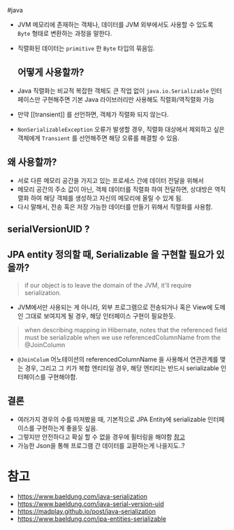 #java

- JVM 메모리에 존재하는 객체나, 데이터를 JVM 외부에서도 사용할 수 있도록 `Byte` 형태로 변환하는 과정을 말한다.
- 직렬화된 데이터는 `primitive` 한 `Byte` 타입의 묶음임.
  
  ## 어떻게 사용할까?
- Java 직렬화는 비교적 복잡한 객체도 큰 작업 없이 `java.io.Serializable` 인터페이스만 구현해주면 기본 Java 라이브러리만 사용해도 직렬화/역직렬화 가능
- 만약 [[transient]] 를 선언하면, 객체가 직렬화 되지 않는다.
- `NonSerializableException` 오류가 발생할 경우, 직렬화 대상에서 제외하고 싶은 객체에게 `Transient` 를 선언해주면 해당 오류를 해결할 수 있음.

## 왜 사용할까?
- 서로 다른 메모리 공간을 가지고 있는 프로세스 간에 데이터 전달을 위해서
- 메모리 공간의 주소 값이 아닌, 객체 데이터를 직렬화 하여 전달하면, 상대방은 역직렬화 하여 해당 객체를 생성하고 자신의 메모리에 올릴 수 있게 됨.
- 다시 말해서, 전송 혹은 저장 가능한 데이터를 만들기 위해서 직렬화를 사용함.

## serialVersionUID ?


## JPA entity 정의할 때, Serializable 을 구현할 필요가 있을까?
>  if our object is to leave the domain of the JVM, it'll require serialization.

- JVM에서만 사용되는 게 아니라, 외부 프로그램으로 전송되거나 혹은 View에 도메인 그대로 보여지게 될 경우, 해당 인터페이스 구현이 필요한듯.

> when describing mapping in Hibernate, notes that the referenced field must be serializable when we use referencedColumnName from the @JoinColumn

- `@JoinColum` 어노테이션의 referencedColumnName 을 사용해서 연관관계를 맺는 경우, 그리고 그 키가 복합 엔티티일 경우, 해당 엔티티는 반드시 serializable 인터페이스를 구현해야함.

## 결론
- 여러가지 경우의 수를 따져봤을 때, 기본적으로 JPA Entity에 serializable 인터페이스를 구현하는게 좋을듯 싶음.
- 그렇지만 안전하다고 확실 할 수 없을 경우에 필터링을 해야함 [참고](https://madplay.github.io/post/why-java-serialization-is-bad)
- 가능한 Json을 통해 프로그램 간 데이터를 교환하는게 나을지도..?
  
# 참고
- https://www.baeldung.com/java-serialization
- https://www.baeldung.com/java-serial-version-uid
- https://madplay.github.io/post/java-serialization
- https://www.baeldung.com/jpa-entities-serializable